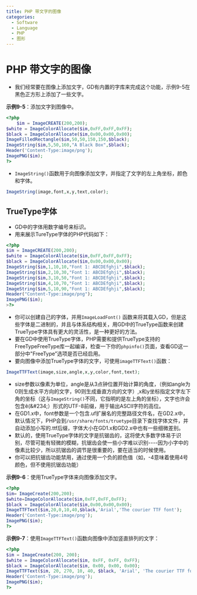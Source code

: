 ```yaml
---
title: PHP 带文字的图像
categories:
  - Software
  - Language
  - PHP
  - 图形
---
```

# PHP 带文字的图像

- 我们经常要在图像上添加文字，GD有内置的字库来完成这个功能，示例9-5在黑色正方形上添加了一些文字。

**示例9-5**：添加文字到图像中。

```php
<?php
    $im = ImageCREATE(200,200);
$white = ImageColorAllocate($im,0xFF,0xFF,0xFF);
$black = ImageColorAllocate($im,0x00,0x00,0x00);
ImageFilledRectangle($im,50,50,150,150,$black);
ImageString($im,5,50,160,"A Black Box",$black);
Header('Content-Type:image/png');
ImagePNG($im);
?>
```

- `ImageString()`函数用于向图像添加文字，并指定了文字的左上角坐标，颜色和字体。

```php
ImageString(image,font,x,y,text,color);
```

## TrueType字体

- GD中的字体用数字编号来标识。
- 用来展示TureType字体的PHP代码如下：

```php
<?php
$im = ImageCREATE(200,200);
$white = ImageColorAllocate($im,0xFF,0xFF,0xFF);
$black = ImageColorAllocate($im,0x00,0x00,0x00);
ImageString($im,1,10,10,"Font 1: ABCDEfghji",$black);
ImageString($im,2,10,30,"Font 1: ABCDEfghji",$black);
ImageString($im,3,10,50,"Font 1: ABCDEfghji",$black);
ImageString($im,4,10,70,"Font 1: ABCDEfghji",$black);
ImageString($im,5,10,90,"Font 1: ABCDEfghji",$black);
Header("Content-Type:image/png");
ImagePNG($im);
>?>
```

- 你可以创建自己的字体，并用`ImageLoadFont()`	函数来将其载入GD，但是这些字体是二进制的，并且与体系结构相关，用GD中的TrueType函数来创建TrueType字体具有更大的灵活性，是一种更好的方法。
- 要在GD中使用TrueType字体，PHP需要和提供TrueType支持的FreeTypeFreeType库一起编译，检查一下你的`phpinfo()`页面，查看GD这一部分中"FreeType”选项是否已经启用。
- 要向图像中添加TrueType字体的文字，可使用`imageTTFText()`函数：

```php
ImageTTFText(image,size,angle,x,y,color,font,text);
```

- size参数以像素为单位，angle是从3点钟位置开始计算的角度，（例如angle为0则生成水平方向的文字，90则生成垂直方向的文字）,x和y坐标指定文字左下角的坐标（这与`ImageString()`不同，它指明的是左上角的坐标），文字也许会包含&#234;(\&\#234;）形式的UTF-8前缀，用于输出ASCII字符的高位。
- 在GD1.x中，font参数是一个包含.uf扩展名的完整路径文件名，在GD2.x中，默认情况下，PHP会到`/usr/share/fonts/truetype`目录下查找字体文件，并自动添加小写的.ttf后缀，字体大小在GD1.x和GD2.x中也有一些细微差别。
- 默认的，使用TrueType字体的文字是抗锯齿的，这将使大多数字体易于识别，尽管可能有轻微的模糊，抗锯齿会使一些小字难以识别----因为小字中的像素比较少，所以抗锯齿的调节是很重要的，要在适当的时候使用。
- 你可以把抗锯齿功能禁用，通过使用一个负的颜色值（如，-4意味着使用4号颜色，但不使用抗锯齿功能）

**示例9-6**：使用TrueType字体来向图像添加文字。

```php
<?php
$im= ImageCreate(200,200);
$white=ImageColorAllocate($im,0xFF,0xFF,0xFF);
$black = ImageColorAllocate($im,0x00,0x00,0x00);
ImageTTFText($im,20,0,10,40,$black,'Arial','The courier TTF font');
Header('Content-Type:image/png');
ImagePNG($im);
?>
```

**示例9-7**：使用`ImageTTFText()`函数向图像中添加竖直排列的文字：

```php
<?php
$im = ImageCreate(200, 200);
$white = ImageColorAllocate($im, 0xFF, 0xFF, 0xFF);
$black = ImageColorAllocate($im, 0x00, 0x00, 0x00);
ImageTTFText($im, 20, 270, 10, 40, $black, 'Arial', 'The courier TTF font');
Header('Content-Type:image/png');
ImagePNG($im);
?>
```

